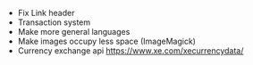 - Fix Link header
- Transaction system
- Make more general languages
- Make images occupy less space (ImageMagick)
- Currency exchange api https://www.xe.com/xecurrencydata/
